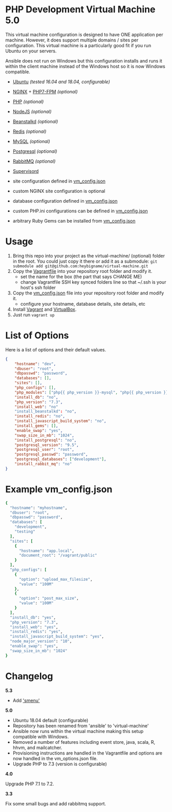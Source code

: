 PHP Development Virtual Machine 5.0
===============

This virtual machine configuration is designed to have ONE application per machine. However, it does support multiple domains / sites per configuration. This virtual machine is a particularly good fit if you run Ubuntu on your servers.

Ansible does not run on Windows but this configuration installs and runs it within the client machine instead of the Windows host so it is now Windows compatible.

- [Ubuntu](http://www.ubuntu.com/) _(tested 16.04 and 18.04, configurable)_ 
- [NGINX](http://nginx.org/) + [PHP7-FPM](http://php-fpm.org/) _(optional)_
- [PHP](http://php.net/) _(optional)_
- [NodeJS](http://nodejs.org/) _(optional)_
- [Beanstalkd](http://kr.github.io/beanstalkd/) _(optional)_
- [Redis](http://redis.io) _(optional)_
- [MySQL](https://mysql.com) _(optional)_
- [Postgresql](https://www.postgresql.org/) _(optional)_
- [RabbitMQ](https://www.rabbitmq.com/) _(optional)_
- [Supervisord](http://supervisord.org/) 

- site configuration defined in [vm_config.json](https://github.com/heybigname/virtual-machine/blob/master/vm_config.json)
- custom NGINX site configuration is optional
- database configuration defined in [vm_config.json](https://github.com/heybigname/virtual-machine/blob/master/vm_config.json)
- custom PHP.ini configurations can be defined in [vm_config.json](https://github.com/heybigname/virtual-machine/blob/master/vm_config.json)
- arbitrary Ruby Gems can be installed from [vm_config.json](https://github.com/heybigname/virtual-machine/blob/master/vm_config.json)

# Usage

1. Bring this repo into your project as the virtual-machine/ (optional) folder in the root. You could just copy it there or add it as a submodule: `git submodule add git@github.com:heybigname/virtual-machine.git`
2. Copy the [Vagrantfile](https://github.com/heybigname/virtual-machine/blob/master/Vagrantfile) into your repository root folder and modify it.
    - set the name for the box (the part that says CHANGE ME)
    - change Vagrantfile SSH key synced folders line so that ~/.ssh is your host's ssh folder
3. Copy the [vm_config.json](https://github.com/heybigname/virtual-machine/blob/master/vm_config.json) file into your repository root folder and modify it.
    - configure your hostname, database details, site details, etc
4. Install [Vagrant](http://vagrantup.com) and [VirtualBox](https://www.virtualbox.org/).
5. Just run `vagrant up`

# List of Options

Here is a list of options and their default values.

```json
{
    "hostname": "dev",
    "dbuser": "root",
    "dbpasswd": "password",
    "databases": [],
    "sites": [],
    "php_configs": [],
    "php_modules": ["php{{ php_version }}-mysql", "php{{ php_version }}-gd", "php-apcu", "php{{ php_version }}-curl", "php{{ php_version }}-intl", "php-memcached"],
    "install_db": "no",
    "php_version": "7.3",
    "install_web": "no"
    "install_beanstalkd": "no",
    "install_redis": "no",
    "install_javascript_build_system": "no",
    "install_gems": [],
    "enable_swap": "yes",
    "swap_size_in_mb": "1024",
    "install_postgresql": "no",
    "postgresql_version": "9.5",
    "postgresql_user": "root",
    "postgresql_passwd": "password",
    "postgresql_databases": ["development"],
    "install_rabbit_mq": "no"
}
```

# Example vm_config.json

```ruby
{
  "hostname": "myhostname",
  "dbuser": "root",
  "dbpasswd": "password",
  "databases": [
    "development",
    "testing"
  ],
  "sites": [
    {
      "hostname": "app.local",
      "document_root": "/vagrant/public"
    }
  ],
  "php_configs": [
    {
      "option": "upload_max_filesize",
      "value": "100M"
    },
    {
      "option": "post_max_size",
      "value": "100M"
    }
  ],
  "install_db": "yes",
  "php_version": "7.3",
  "install_web": "yes",
  "install_redis": "yes",
  "install_javascript_build_system": "yes",
  "node_major_version": "10",
  "enable_swap": "yes",
  "swap_size_in_mb": "1024"
}
```

Changelog
=========

**5.3**

- Add ['smenu'](https://github.com/p-gen/smenu)

**5.0**

- Ubuntu 18.04 default (configurable)
- Repository has been renamed from 'ansible' to 'virtual-machine'
- Ansible now runs within the virtual machine making this setup compatible with Windows.
- Removed a number of features including event store, java, scala, R, hhvm, and mailcatcher.
- Provisioning instructions are handled in the Vagrantfile and options are now handled in the vm_options.json file.
- Upgrade PHP to 7.3 (version is configurable)

**4.0**

Upgrade PHP 7.1 to 7.2.

**3.3**

Fix some small bugs and add rabbitmq support.
